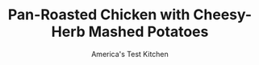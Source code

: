 ---
layout: ../../layouts/MarkdownPostLayout.astro
title: Pan-Roasted Chicken with Cheesy-Herb Mashed Potatoes
author: America's Test Kitchen
pubDate: 2023-03-15
description: "This classic meal gets a speedy makeover."
image_url: https://res.cloudinary.com/hksqkdlah/image/upload/ar_1:1,c_fill,dpr_2.0,f_auto,fl_lossy.progressive.strip_profile,g_faces:auto,q_auto:low,w_344/9459_sfs-pan-roasted-chicken-with-cheesy-herb-mash-05
tags: ["Main Courses","Chicken","Weeknight"]
calories: 3370
protein: 71
carbohydrates: 41
fats: 
fiber: 4
ingredients: ["2 pounds, small red potatoes, scrubbed and cut into 1-inch pieces","1 1/4 cups, low-sodium chicken broth","1 (5-ounce) package, Boursin cheese","1/4 cup, minced fresh chives","4 (12-ounce) bone-in, split chicken breasts, trimmed and halved crosswise",", Salt and pepper","1 tablespoon, vegetable oil","1 , shallot, minced","1/4 cup, dry white wine"]
serves: 4
time: "30 minutes"
instructions: ["Microwave potatoes and ½ cup broth in large covered bowl until potatoes are tender, 10 to 12 minutes. Add 1/3 cup Boursin and 2 tablespoons chives and, using potato masher, mash mixture. Meanwhile, pat chicken dry with paper towels and season with salt and pepper. Heat oil in 12-inch skillet over medium-high heat until just smoking. Cook chicken, skin side down, until well browned, 5 to 10 minutes. Reduce heat to medium, cover, and cook until meat registers 160 degrees, 12 to 15 minutes. Transfer chicken to platter and tent loosely with foil.","Pour off all but 1 tablespoon fat from skillet. Add shallot and cook until softened, about 1 minute. Add remaining ¾ cup broth, wine, and any accumulated chicken juices and simmer until slightly thickened, about 3 minutes. Off heat, whisk in remaining 2 tablespoons Boursin and remaining 2 tablespoons chives. Season with salt and pepper to taste. Pour sauce over chicken and serve with potatoes."]
nutrition: ["1819 mg Potassium","818 mg Phosphorus","314 mg Calcium","4 mg Iron","137 mg Magnesium","1663 mg Sodium","4 mg Zinc","41 g Fat","30 mg Niacin (B3)","16 g Monounsaturated","6 g Polyunsaturated","22 mg Vitamin C","1 µg Vitamin D","210 mg Cholesterol","14 g Saturated","4 g Fiber","69 µg Folate (food)","4 g Sugars","17 µg Vitamin K","485 g Water","41 g Carbs","69 µg Folate equivalent (total)","71 g Protein","1 mg Vitamin E","1 µg Vitamin B12","1 mg Vitamin B6","165 µg Vitamin A","842 kcal Energy","3370 calories"]
notes: "For easy prep, buy 2-inch red potatoes."
---